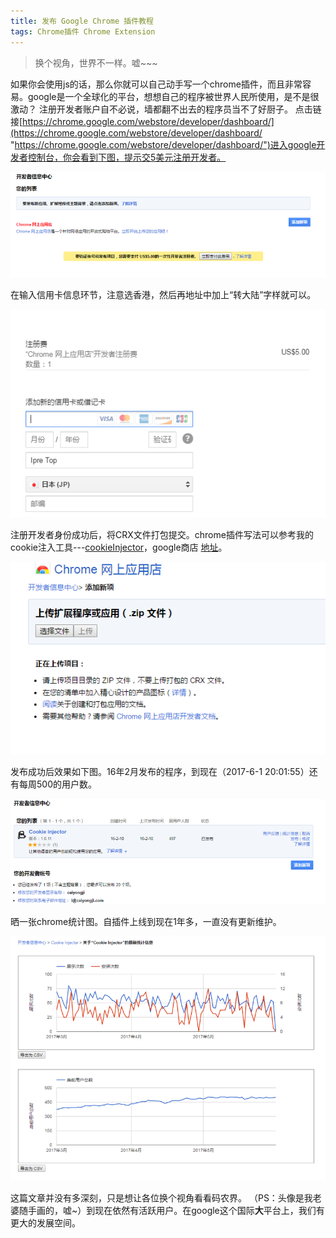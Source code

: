 ```yaml
---
title: 发布 Google Chrome 插件教程
tags: Chrome插件 Chrome Extension
---
```

> 换个视角，世界不一样。嘘~~~


如果你会使用js的话，那么你就可以自己动手写一个chrome插件，而且非常容易。google是一个全球化的平台，想想自己的程序被世界人民所使用，是不是很激动？
注册开发者账户自不必说，墙都翻不出去的程序员当不了好厨子。
点击链接[https://chrome.google.com/webstore/developer/dashboard/](https://chrome.google.com/webstore/developer/dashboard/ "https://chrome.google.com/webstore/developer/dashboard/")进入google开发者控制台，你会看到下图，提示交5美元注册开发者。

![](/assets/images/20170601/1.png)

在输入信用卡信息环节，注意选香港，然后再地址中加上“转大陆”字样就可以。

![](/assets/images/20170601/2.png)

注册开发者身份成功后，将CRX文件打包提交。chrome插件写法可以参考我的cookie注入工具---[cookieInjector](https://github.com/caiyongji/cookieInjector "cookieInjector")，google商店 [地址](https://chrome.google.com/webstore/detail/cookie-injector/mflfghebbbnmdnkhbnmhajalhbgalklk?hl=zh-CN)。

![](/assets/images/20170601/3.png)

发布成功后效果如下图。16年2月发布的程序，到现在（2017-6-1 20:01:55）还有每周500的用户数。

![](/assets/images/20170601/4.png)

晒一张chrome统计图。自插件上线到现在1年多，一直没有更新维护。

![](/assets/images/20170601/5.png)

这篇文章并没有多深刻，只是想让各位换个视角看看码农界。
（PS：头像是我老婆随手画的，嘘~）到现在依然有活跃用户。在google这个国际**大**平台上，我们有更大的发展空间。
